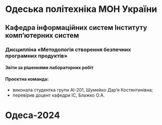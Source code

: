# Одеська політехніка МОН України
## Кафедра інформаційних систем Інституту комп’ютерних систем
### Дисципліна «Методологія створення безпечних програмних продуктів»
#### Звіти за рішеннями лабораторних робіт
#### Проєктна команда:
- виконала студентка групи АІ-201, Шумейко Дар’я Костянтинівна;
- перевірив доцент кафедри ІС, Блажко О.А.
# Одеса-2024

